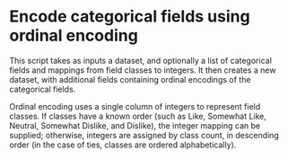 # Encode categorical fields using ordinal encoding

This script takes as inputs a dataset, and optionally a list of categorical fields and mappings from field classes to integers. It then creates a new dataset, with additional fields containing ordinal encodings of the categorical fields.

Ordinal encoding uses a single column of integers to represent field classes. If classes have a known order (such as Like, Somewhat Like, Neutral, Somewhat Dislike, and Dislike), the integer mapping can be supplied; otherwise, integers are assigned by class count, in descending order (in the case of ties, classes are ordered alphabetically).

